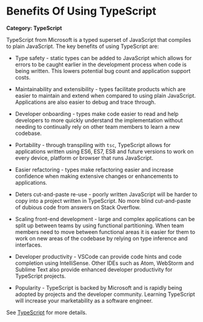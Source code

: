 # Benefits Of Using TypeScript

__Category: TypeScript__

TypeScript from Microsoft is a typed superset of JavaScript that compiles to plain JavaScript. The key benefits of using TypeScript are:

* Type safety - static types can be added to JavaScript which allows for errors to be caught earlier in the development process when code is being written. This lowers potential bug count and application support costs.

* Maintainability and extensibility - types facilitate products which are easier to maintain and extend when compared to using plain JavaScript. Applications are also easier to debug and trace through.

* Developer onboarding - types make code easier to read and help developers to more quickly understand the implementation without needing to continually rely on other team members to learn a new codebase.

* Portability - through transpiling with `tsc`, TypeScript allows for applications written using ES6, ES7, ES8 and future versions to work on every device, platform or browser that runs JavaScript.

* Easier refactoring - types make refactoring easier and increase confidence when making extensive changes or enhancements to applications.

* Deters cut-and-paste re-use - poorly written JavaScript will be harder to copy into a project written in TypeScript. No more blind cut-and-paste of dubious code from answers on Stack Overflow.

* Scaling front-end development - large and complex applications can be split up between teams by using functional partitioning. When team members need to move between functional areas it is easier for them to work on new areas of the codebase by relying on type inference and interfaces.

* Developer productivity - VSCode can provide code hints and code completion using IntelliSense. Other IDEs such as Atom, WebStorm and Sublime Text also provide enhanced developer productivity for TypeScript projects.

* Popularity - TypeScript is backed by Microsoft and is rapidly being adopted by projects and the developer community. Learning TypeScript will increase your marketability as a software engineer. 

See [TypeScript](https://www.typescriptlang.org) for more details.